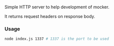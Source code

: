 Simple HTTP server to help development of mocker.

It returns request headers on response body.

### Usage

```bash
node index.js 1337 # 1337 is the port to be used
```
